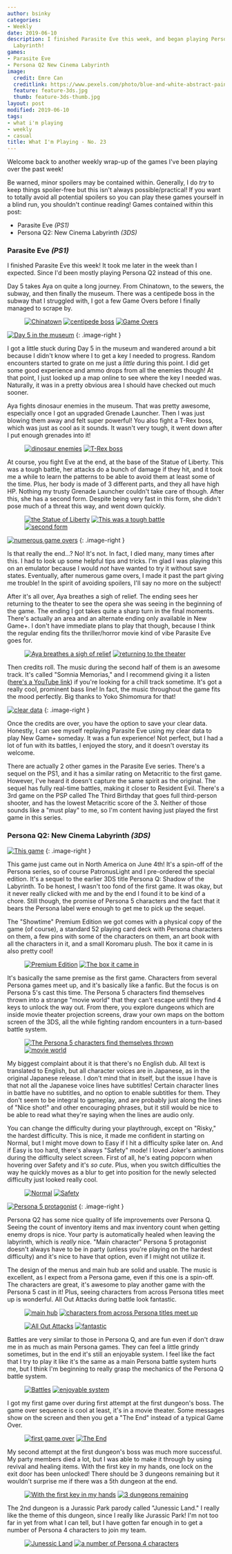```yaml
---
author: bsinky
categories:
- Weekly
date: 2019-06-10
description: I finished Parasite Eve this week, and began playing Persona Q2 New Cinema
  Labyrinth!
games:
- Parasite Eve
- Persona Q2 New Cinema Labyrinth
image:
  credit: Emre Can
  creditlink: https://www.pexels.com/photo/blue-and-white-abstract-painting-2110951/
  feature: feature-3ds.jpg
  thumb: feature-3ds-thumb.jpg
layout: post
modified: 2019-06-10
tags:
- what i'm playing
- weekly
- casual
title: What I'm Playing - No. 23
---
```


Welcome back to another weekly wrap-up of the games I've been playing over the
past week!

Be warned, minor spoilers may be contained within. Generally, I do *try* to keep
things spoiler-free but this isn't always possible/practical! If you want to
totally avoid all potential spoilers so you can play these games yourself in a
blind run, you shouldn't continue reading! Games contained within this post:

 - Parasite Eve *(PS1)*
 - Persona Q2: New Cinema Labyrinth *(3DS)*

<!--more-->

### Parasite Eve *(PS1)*

I finished Parasite Eve this week! It took me later in the week than I expected.
Since I'd been mostly playing Persona Q2 instead of this one.

Day 5 takes Aya on quite a long journey. From Chinatown, to the sewers, the
subway, and then finally the museum. There was a centipede boss in the subway
that I struggled with, I got a few Game Overs before I finally managed to scrape
by.

<figure class="third">
    <a href="https://i.imgur.com/pr0cxOt.png"><img src="https://i.imgur.com/pr0cxOtm.png" alt="Chinatown"/></a>
    <a href="https://i.imgur.com/coTwMiA.png"><img src="https://i.imgur.com/coTwMiAm.png" alt="centipede boss"/></a>
    <a href="https://i.imgur.com/Yu7cyB0.png"><img src="https://i.imgur.com/Yu7cyB0m.png" alt="Game Overs"/></a>
</figure>

[![Day 5 in the museum](https://i.imgur.com/V25ndITm.png)](https://i.imgur.com/V25ndIT.png)
{: .image-right }

I got a little stuck during Day 5 in the museum and wandered around a bit
because I didn't know where I to get a key I needed to progress. Random
encounters started to grate on me just a *little* during this point. I did get
some good experience and ammo drops from all the enemies though! At that point,
I just looked up a map online to see where the key I needed was. Naturally, it
was in a pretty obvious area I should have checked out much sooner.

Aya fights dinosaur enemies in the museum. That was pretty awesome, especially
once I got an upgraded Grenade Launcher. Then I was just blowing them away and
felt super powerful! You also fight a T-Rex boss, which was just as cool as it
sounds. It wasn't very tough, it went down after I put enough grenades into it!

<figure class="half">
    <a href="https://i.imgur.com/jarsCAw.png"><img src="https://i.imgur.com/jarsCAwm.png" alt="dinosaur enemies"/></a>
    <a href="https://i.imgur.com/YxK2YaM.png"><img src="https://i.imgur.com/YxK2YaMm.png" alt="T-Rex boss"/></a>
</figure>

At course, you fight Eve at the end, at the base of the Statue of Liberty. This
was a tough battle, her attacks do a bunch of damage if they hit, and it took me
a while to learn the patterns to be able to avoid them at least some of the
time. Plus, her body is made of 3 different parts, and they all have high HP.
Nothing my trusty Grenade Launcher couldn't take care of though. After this, she
has a second form. Despite being very fast in this form, she didn't pose much of
a threat this way, and went down quickly.

<figure class="third">
    <a href="https://i.imgur.com/0yBDJPU.png"><img src="https://i.imgur.com/0yBDJPUm.png" alt="the Statue of Liberty"/></a>
    <a href="https://i.imgur.com/yRxpyGC.png"><img src="https://i.imgur.com/yRxpyGCm.png" alt="This was a tough battle"/></a>
    <a href="https://i.imgur.com/a5eZJ79.png"><img src="https://i.imgur.com/a5eZJ79m.png" alt="second form"/></a>
</figure>

[![numerous game overs](https://i.imgur.com/NqsE3Vfm.png)](https://i.imgur.com/NqsE3Vf.png)
{: .image-right }

Is that really the end...? No! It's not. In fact, I died many, many times after
this. I had to look up some helpful tips and tricks. I'm glad I was playing this
on an emulator because I would *not* have wanted to try it without save states.
Eventually, after numerous game overs, I made it past the part giving me
trouble! In the spirit of avoiding spoilers, I'll say no more on the subject!

After it's all over, Aya breathes a sigh of relief. The ending sees her
returning to the theater to see the opera she was seeing in the beginning of the
game. The ending I got takes quite a sharp turn in the final moments. There's
actually an area and an alternate ending only available in New Game+. I don't
have immediate plans to play that though, because I think the regular ending
fits the thriller/horror movie kind of vibe Parasite Eve goes for.

<figure class="half">
    <a href="https://i.imgur.com/5WCIPSl.png"><img src="https://i.imgur.com/5WCIPSlm.png" alt="Aya breathes a sigh of relief"/></a>
    <a href="https://i.imgur.com/ihPlztU.png"><img src="https://i.imgur.com/ihPlztUm.png" alt="returning to the theater"/></a>
</figure>

Then credits roll. The music during the second half of them is an awesome track.
It's called "Somnia Memorias," and I recommend giving it a listen
([here's a YouTube link](https://www.youtube.com/watch?v=Nx7bYWMFKYg)) if you're
looking for a chill track sometime. It's got a really cool, prominent bass line!
In fact, the music throughout the game fits the mood perfectly. Big thanks to
Yoko Shimomura for that!

[![clear data](https://i.imgur.com/0w9STY5m.png)](https://i.imgur.com/0w9STY5.png)
{: .image-right }

Once the credits are over, you have the option to save your clear data.
Honestly, I can see myself replaying Parasite Eve using my clear data to play
New Game+ someday. It was a fun experience! Not perfect, but I had a lot of fun
with its battles, I enjoyed the story, and it doesn't overstay its welcome.

There are actually 2 other games in the Parasite Eve series. There's a sequel on
the PS1, and it has a similar rating on Metacritic to the first game. However,
I've heard it doesn't capture the same spirit as the original. The sequel has
fully real-time battles, making it closer to Resident Evil. There's a 3rd game
on the PSP called The Third Birthday that goes full third-person shooter, and
has the lowest Metacritic score of the 3. Neither of those sounds like a "must
play" to me, so I'm content having just played the first game in this series.

### Persona Q2: New Cinema Labyrinth *(3DS)*

[![This game](https://i.imgur.com/RbEcGkrm.png)](https://i.imgur.com/RbEcGkr.png)
{: .image-right }

This game just came out in North America on June 4th! It's a spin-off of the
Persona series, so of course PatronusLight and I pre-ordered the special
edition. It's a sequel to the earlier 3DS title Persona Q: Shadow of the
Labyrinth. To be honest, I wasn't too fond of the first game. It was okay, but
it never really clicked with me and by the end I found it to be kind of a chore.
Still though, the promise of Persona 5 characters and the fact that it bears the
Persona label were enough to get me to pick up the sequel.

The "Showtime" Premium Edition we got comes with a physical copy of the game (of
course), a standard 52 playing card deck with Persona characters on them, a few
pins with some of the characters on them, an art book with all the characters in
it, and a small Koromaru plush. The box it came in is also pretty cool!

<figure class="half">
    <a href="https://i.imgur.com/yDjfstM.jpg"><img src="https://i.imgur.com/yDjfstMm.jpg" alt="Premium Edition"/></a>
    <a href="https://i.imgur.com/OmV5RHL.jpg"><img src="https://i.imgur.com/OmV5RHLm.jpg" alt="The box it came in"/></a>
</figure>

It's basically the same premise as the first game. Characters from several
Persona games meet up, and it's basically like a fanfic. But the focus is on
Persona 5's cast this time. The Persona 5 characters find themselves thrown into
a strange "movie world" that they can't escape until they find 4 keys to unlock
the way out. From there, you explore dungeons which are inside movie theater
projection screens, draw your own maps on the bottom screen of the 3DS, all the
while fighting random encounters in a turn-based battle system.

<figure class="third center">
    <a href="https://i.imgur.com/k9drG4Y.png"><img src="https://i.imgur.com/k9drG4Ym.png" alt="The Persona 5 characters find themselves thrown"/></a>
    <a href="https://i.imgur.com/JjMXOe7.png"><img src="https://i.imgur.com/JjMXOe7m.png" alt="movie world"/></a>
</figure>

My biggest complaint about it is that there's no English dub. All text is
translated to English, but all character voices are in Japanese, as in the
original Japanese release. I don't mind that in itself, but the issue I have is
that not all the Japanese voice lines have subtitles! Certain character lines in
battle have no subtitles, and no option to enable subtitles for them. They don't
seem to be integral to gameplay, and are probably just along the lines of "Nice
shot!" and other encouraging phrases, but it still would be nice to be able to
read what they're saying when the lines are audio only.

You can change the difficulty during your playthrough, except on "Risky," the
hardest difficulty. This is nice, it made me confident in starting on Normal,
but I might move down to Easy if I hit a difficulty spike later on. And if Easy
is too hard, there's always "Safety" mode! I loved Joker's animations during the
difficulty select screen. First of all, he's eating popcorn when hovering over
Safety and it's *so cute*. Plus, when you switch difficulties the way he quickly
moves as a blur to get into position for the newly selected difficulty just
looked really cool.

<figure class="third center">
    <a href="https://i.imgur.com/hlCObSk.png"><img src="https://i.imgur.com/hlCObSkm.png" alt="Normal"/></a>
    <a href="https://i.imgur.com/N43RErl.png"><img src="https://i.imgur.com/N43RErlm.png" alt="Safety"/></a>
</figure>

[![Persona 5 protagonist](https://i.imgur.com/NrLtxTmm.png)](https://i.imgur.com/NrLtxTm.png)
{: .image-right }

Persona Q2 has some nice quality of life improvements over Persona Q. Seeing the
count of inventory items and max inventory count when getting enemy drops is
nice. Your party is automatically healed when leaving the labyrinth, which is
*really* nice. "Main character" Persona 5 protagonist doesn't always have to be
in party (unless you're playing on the hardest difficulty) and it's nice to have
that option, even if I might not utilize it.

The design of the menus and main hub are solid and usable. The music is
excellent, as I expect from a Persona game, even if this one is a spin-off. The
characters are great, it's awesome to play another game with the Persona 5 cast
in it! Plus, seeing characters from across Persona titles meet up is wonderful.
All Out Attacks during battle look fantastic.

<figure class="third center">
    <a href="https://i.imgur.com/0rLCOyO.png"><img src="https://i.imgur.com/0rLCOyOm.png" alt="main hub"/></a>
    <a href="https://i.imgur.com/G9urzgb.png"><img src="https://i.imgur.com/G9urzgbm.png" alt="characters from across Persona titles meet up"/></a>
</figure>
<figure class="third center">
    <a href="https://i.imgur.com/bMtceV8.png"><img src="https://i.imgur.com/bMtceV8m.png" alt="All Out Attacks"/></a>
    <a href="https://i.imgur.com/W3pb0DX.png"><img src="https://i.imgur.com/W3pb0DXm.png" alt="fantastic"/></a>
</figure>

Battles are very similar to those in Persona Q, and are fun even if don't draw
me in as much as main Persona games. They can feel a little grindy sometimes,
but in the end it's still an enjoyable system. I feel like the fact that I try
to play it like it's the same as a main Persona battle system hurts me, but I
think I'm beginning to really grasp the mechanics of the Persona Q battle
system.

<figure class="third center">
    <a href="https://i.imgur.com/CKkmoVW.png"><img src="https://i.imgur.com/CKkmoVWm.png" alt="Battles"/></a>
    <a href="https://i.imgur.com/87TRsy8.png"><img src="https://i.imgur.com/87TRsy8m.png" alt="enjoyable system"/></a>
</figure>

I got my first game over during first attempt at the first dungeon's boss. The
game over sequence is cool at least, it's in a movie theater. Some messages show
on the screen and then you get a "The End" instead of a typical Game Over.

<figure class="half">
    <a href="https://i.imgur.com/VS6obXN.png"><img src="https://i.imgur.com/VS6obXNm.png" alt="first game over"/></a>
    <a href="https://i.imgur.com/43yZvtE.png"><img src="https://i.imgur.com/43yZvtEm.png" alt="The End"/></a>
</figure>

My second attempt at the first dungeon's boss was much more successful. My party
members died a lot, but I was able to make it through by using revival and
healing items. With the first key in my hands, one lock on the exit door has
been unlocked! There should be 3 dungeons remaining but it wouldn't surprise me
if there was a 5th dungeon at the end.

<figure class="half">
    <a href="https://i.imgur.com/R7y0kBq.png"><img src="https://i.imgur.com/R7y0kBqm.png" alt="With the first key in my hands"/></a>
    <a href="https://i.imgur.com/wnCZyCL.png"><img src="https://i.imgur.com/wnCZyCLm.png" alt="3 dungeons remaining"/></a>
</figure>

The 2nd dungeon is a Jurassic Park parody called "Junessic Land." I really like
the theme of this dungeon, since I really like Jurassic Park! I'm not too far in
yet from what I can tell, but I have gotten far enough in to get a number of
Persona 4 characters to join my team.

<figure class="third center">
    <a href="https://i.imgur.com/36TPH8z.png"><img src="https://i.imgur.com/36TPH8zm.png" alt="Junessic Land"/></a>
    <a href="https://i.imgur.com/RFNpeef.png"><img src="https://i.imgur.com/RFNpeefm.png" alt="a number of Persona 4 characters"/></a>
</figure>